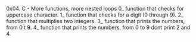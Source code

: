 0x04. C - More functions, more nested loops
0_  function that checks for uppercase character.
1_ function that checks for a digit (0 through 9).
2_ function that multiplies two integers.
3_ function that prints the numbers, from 0 t 9.
4_ function that prints the numbers, from 0 to 9 dont print 2 and 4.
